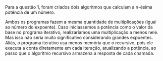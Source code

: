 Para a questão 1, foram criados dois algoritmos que calculam a n-ésima potência de um número.

Ambos os programas fazem a mesma quantidade de multiplicações (igual ao número do expoente). 
Caso iniciassemos a potência como o valor da base no programa iterativo, realizaríamos uma multiplicação a menos nele. Mas isso não seria muito significativo considerando grandes expoentes.
Aliás, o programa iterativo usa menos memória que o recursivo, pois ele executa a conta diretamente em cada iteração, atualizando a potência, ao passo que o algoritmo recursivo armazena a resposta de cada chamada. 
